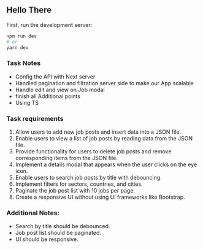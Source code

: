 ## Hello There

First, run the development server:

```bash
npm run dev
# or
yarn dev

```

### Task Notes

- Config the API with Next server
- Handled pagination and filtration server side to make our App scalable
- Handle edit and view on Job modal
- finish all Additional points
- Using TS

### Task requirements

1. Allow users to add new job posts and insert data into a JSON file.
2. Enable users to view a list of job posts by reading data from the JSON file.
3. Provide functionality for users to delete job posts and remove corresponding items from the
   JSON file.
4. Implement a details modal that appears when the user clicks on the eye icon.
5. Enable users to search job posts by title with debouncing.
6. Implement filters for sectors, countries, and cities.
7. Paginate the job post list with 10 jobs per page.
8. Create a responsive UI without using UI frameworks like Bootstrap.

### Additional Notes:

- Search by title should be debounced.
- Job post list should be paginated.
- UI should be responsive.
